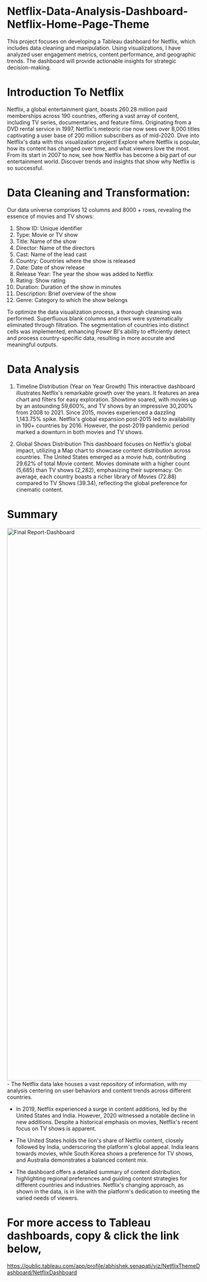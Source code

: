 # Netflix-Data-Analysis-Dashboard-Netflix-Home-Page-Theme
This project focuses on developing a Tableau dashboard for Netflix, which includes data cleaning and manipulation. Using visualizations, I have analyzed user engagement metrics, content performance, and geographic trends. The dashboard will provide actionable insights for strategic decision-making.
# Introduction To Netflix
Netflix, a global entertainment giant, boasts 260.28 million paid memberships across 190 countries, offering a vast array of content, including TV series, documentaries, and feature films. Originating from a DVD rental service in 1997, Netflix's meteoric rise now sees over 8,000 titles captivating a user base of 200 million subscribers as of mid-2020.
Dive into Netflix's data with this visualization project! Explore where Netflix is popular, how its content has changed over time, and what viewers love the most. 
From its start in 2007 to now, see how Netflix has become a big part of our entertainment world. Discover trends and insights that show why Netflix is so successful.
# Data Cleaning and Transformation:
Our data universe comprises 12 columns and 8000 + rows, revealing the essence of movies and TV shows:
1. Show ID: Unique identifier
2. Type: Movie or TV show
3. Title: Name of the show
4. Director: Name of the directors
5. Cast: Name of the lead cast
6. Country: Countries where the show is released
7. Date: Date of show release
8. Release Year: The year the show was added to Netflix
9. Rating: Show rating
10. Duration: Duration of the show in minutes
11. Description: Brief overview of the show
12. Genre: Category to which the show belongs
    
To optimize the data visualization process, a thorough cleansing was performed. Superfluous blank columns and rows were systematically eliminated through filtration. The segmentation of countries into distinct cells was implemented, enhancing Power BI's ability to efficiently detect and process country-specific data, resulting in more accurate and meaningful outputs.

# Data Analysis

1. Timeline Distribution (Year on Year Growth)
This interactive dashboard illustrates Netflix's remarkable growth over the years. It features an area chart and filters for easy exploration. Showtime soared, with movies up by an astounding 59,600%, and TV shows by an impressive 30,200% from 2008 to 2021. Since 2015, movies experienced a dazzling 1,143.75% spike. Netflix's global expansion post-2015 led to availability in 190+ countries by 2016. However, the post-2019 pandemic period marked a downturn in both movies and TV shows.

2. Global Shows Distribution
This dashboard focuses on Netflix's global impact, utilizing a Map chart to showcase content distribution across countries. The United States emerged as a movie hub, contributing 29.62% of total Movie content. Movies dominate with a higher count (5,685) than TV shows (2,282), emphasizing their supremacy. On average, each country boasts a richer library of Movies (72.88) compared to TV Shows (39.34), reflecting the global preference for cinematic content.

# Summary
<img width="1440" alt="Final Report-Dashboard" src="https://github.com/baabhishek/Netflix-Data-Analysis-Dashboard-Netflix-Home-Page-Theme/assets/165395155/feb89003-7429-45fe-beca-fa742ab5c222">
- The Netflix data lake houses a vast repository of information, with my analysis centering on user behaviors and content trends across different countries.

- In 2019, Netflix experienced a surge in content additions, led by the United States and India. However, 2020 witnessed a notable decline in new additions. Despite a historical emphasis on movies, Netflix's recent focus on TV shows is apparent.

- The United States holds the lion's share of Netflix content, closely followed by India, underscoring the platform's global appeal. India leans towards movies, while South Korea shows a preference for TV shows, and Australia demonstrates a balanced content mix.

- The dashboard offers a detailed summary of content distribution, highlighting regional preferences and guiding content strategies for different countries and industries. Netflix's changing approach, as shown in the data, is in line with the platform's dedication to meeting the varied needs of viewers.

# For more access to Tableau dashboards, copy & click the link below, 
https://public.tableau.com/app/profile/abhishek.senapati/viz/NetflixThemeDashboard/NetflixDashboard
